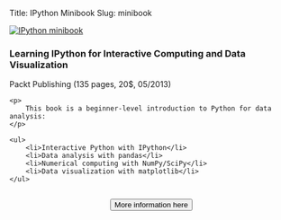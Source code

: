 Title: IPython Minibook
Slug: minibook

<div class="pure-g">
<div class="book-cover pure-u-1 pure-u-sm-1-3">
    <a href="https://www.packtpub.com/big-data-and-business-intelligence/learning-ipython-interactive-computing-and-data-visualization"><img src="/images/minibook.jpg" alt="IPython minibook" /></a>
</div>

<div class="book-descr pure-u-1 pure-u-sm-2-3">
<div class="box">
    <h3>Learning IPython for Interactive Computing and Data Visualization</h3>
    <div class="sub-header-3">Packt Publishing (135 pages, 20$, 05/2013)</div>

    <p>
        This book is a beginner-level introduction to Python for data analysis:
    </p>

    <ul>
        <li>Interactive Python with IPython</li>
        <li>Data analysis with pandas</li>
        <li>Numerical computing with NumPy/SciPy</li>
        <li>Data visualization with matplotlib</li>
    </ul>
</div>
</div>
</div>

<div style="text-align: center; margin-top: 2em;">
    <a href="http://ipython.rossant.net"><button class="pure-button">More information here</button></a>
</div>
